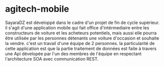 # agitech-mobile
SayaraDZ est développé dans le cadre d'un projet de fin de cycle supérieur.
il s'agit d'une application mobile qui fait office d'intérmediaire entre les constructeurs de voiture et les acheteurs potentiels, mais aussi 
elle pourra être utilisée par les personnes détenants une voiture d'occasion et souhaite la vendre.
c'est un travail d'une équipe de 2 personnes.
la particularité de cette application est que la partie traitement de données est faite à travers une Api dévelopée par l'un des membres de l'équipe 
en respectant l'architecture SOA avec communication REST.
